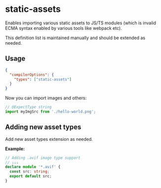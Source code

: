 # static-assets

Enables importing various static assets to JS/TS modules (which is invalid ECMA syntax enabled by various tools like webpack etc).

This definition list is maintained manually and should be extended as needed.

## Usage

```json
{
  "compilerOptions": {
    "types": ["static-assets"]
  }
}
```

Now you can import images and others:

```ts
// @ExpectType string
import myImgSrc from './hello-world.png';
```

## Adding new asset types

Add new asset types extension as needed.

**Example:**

```ts
// Adding .avif image type support
// ↓↓↓
declare module '*.avif' {
  const src: string;
  export default src;
}
```
